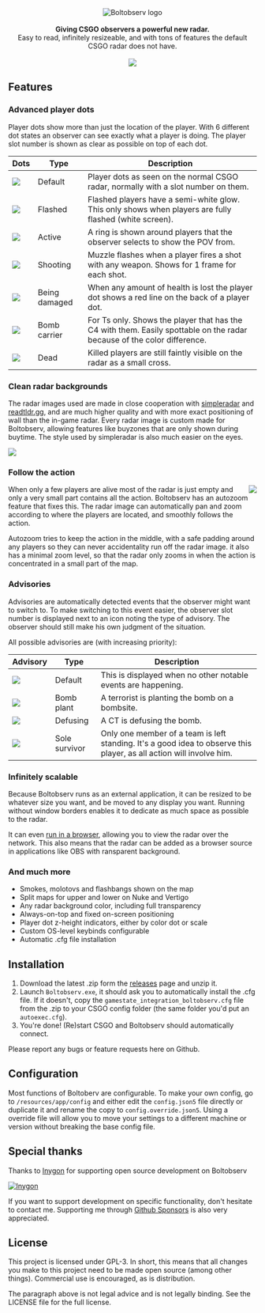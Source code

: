 <div align="center">
	<img src="https://i.imgur.com/VxEv6oI.png" alt="Boltobserv logo" /><br /><br />
	<strong>Giving CSGO observers a powerful new radar.</strong><br />
	<span>Easy to read, infinitely resizeable, and with tons of features the default CSGO radar does not have.</span><br /><br />
	<img src="https://i.imgur.com/ydc2Hf9.gif" />
</div>

## Features

### Advanced player dots

Player dots show more than just the location of the player. With 6 different dot states an observer can see exactly what a player is doing. The player slot number is shown as clear as possible on top of each dot.

| Dots                                   | Type              | Description                                                                                                             |
|----------------------------------------|-------------------|-------------------------------------------------------------------------------------------------------------------------|
| ![](https://i.imgur.com/rS7z3Hh.png)   | Default           | Player dots as seen on the normal CSGO radar, normally with a slot number on them.                                      |
| ![](https://i.imgur.com/qCqMGfY.png)   | Flashed           | Flashed players have a semi-white glow. This only shows when players are fully flashed (white screen).                  |
| ![](https://i.imgur.com/QNhkhlV.png)   | Active            | A ring is shown around players that the observer selects to show the POV from.                                          |
| ![](https://i.imgur.com/lemRnpz.png)   | Shooting          | Muzzle flashes when a player fires a shot with any weapon. Shows for 1 frame for each shot.                             |
| ![](https://i.imgur.com/HgQuHIY.png)   | Being damaged     | When any amount of health is lost the player dot shows a red line on the back of a player dot.                          |
| ![](https://i.imgur.com/ahtStgB.png)   | Bomb carrier      | For Ts only. Shows the player that has the C4 with them. Easily spottable on the radar because of the color difference. |
| ![](https://i.imgur.com/dFSweaR.png)   | Dead              | Killed players are still faintly visible on the radar as a small cross.                                                 |

### Clean radar backgrounds

The radar images used are made in close cooperation with [simpleradar](https://readtldr.gg/simpleradar) and [readtldr.gg](https://readtldr.gg/), and are much higher quality and with more exact positioning of wall than the in-game radar. Every radar image is custom made for Boltobserv, allowing features like buyzones that are only shown during buytime. The style used by simpleradar is also much easier on the eyes.

![](https://i.imgur.com/Pvfi8vx.png)

### Follow the action

<img src="https://imgur.com/2i10hEO.gif"  align="right"/>

When only a few players are alive most of the radar is just empty and only a very small part contains all the action. Boltobserv has an autozoom feature that fixes this. The radar image can automatically pan and zoom according to where the players are located, and smoothly follows the action.

Autozoom tries to keep the action in the middle, with a safe padding around any players so they can never accidentality run off the radar image. it also has a minimal zoom level, so that the radar only zooms in when the action is concentrated in a small part of the map.

### Advisories

Advisories are automatically detected events that the observer might want to switch to.
To make switching to this event easier, the observer slot number is displayed next to an icon noting the type of advisory.
The observer should still make his own judgment of the situation.

All possible advisories are (with increasing priority):

| Advisory                               | Type          | Description                                                                                                          |
|----------------------------------------|---------------|----------------------------------------------------------------------------------------------------------------------|
| ![](https://i.imgur.com/xR9eknI.png)   | Default       | This is displayed when no other notable events are happening.                                                        |
| ![](https://i.imgur.com/DD2El5N.png)   | Bomb plant    | A terrorist is planting the bomb on a bombsite.                                                                      |
| ![](https://i.imgur.com/Xy1oLON.png)   | Defusing      | A CT is defusing the bomb.                                                                                           |
| ![](https://i.imgur.com/FCZ8oB0.png)   | Sole survivor | Only one member of a team is left standing. It's a good idea to observe this player, as all action will involve him. |

### Infinitely scalable

Because Boltobserv runs as an external application, it can be resized to be whatever size you want, and be moved to any display you want.
Running without window borders enables it to dedicate as much space as possible to the radar.

It can even [run in a browser](https://github.com/boltgolt/boltobserv/wiki/Opening-radar-in-browser), allowing you to view the radar over the network. This also means that the radar can be added as a browser source in applications like OBS with ransparent background.

### And much more

 - Smokes, molotovs and flashbangs shown on the map
 - Split maps for upper and lower on Nuke and Vertigo
 - Any radar background color, including full transparency
 - Always-on-top and fixed on-screen positioning
 - Player dot z-height indicators, either by color dot or scale
 - Custom OS-level keybinds configurable
 - Automatic .cfg file installation


## Installation

1. Download the latest .zip form the [releases](https://github.com/boltgolt/boltobserv/releases) page and unzip it.
2. Launch `Boltobserv.exe`, it should ask you to automatically install the .cfg file. If it doesn't, copy the `gamestate_integration_boltobserv.cfg` file from the .zip to your CSGO config folder (the same folder you'd put an `autoexec.cfg`).
3. You're done! (Re)start CSGO and Boltobserv should automatically connect.

Please report any bugs or feature requests here on Github.

## Configuration

Most functions of Boltoberv are configurable. To make your own config, go to `/resources/app/config` and either edit the `config.json5` file directly or duplicate it and rename the copy to `config.override.json5`. Using a override file will allow you to move your settings to a different machine or version without breaking the base config file.

## Special thanks

Thanks to [Inygon](https://inygon.com/) for supporting open source development on Boltobserv

[![Inygon](https://i.imgur.com/bQjz86D.png)](https://inygon.com/)

If you want to support development on specific functionality, don't hesitate to contact me. Supporting me through [Github Sponsors](https://github.com/sponsors/boltgolt/) is also very appreciated.

## License

This project is licensed under GPL-3. In short, this means that all changes you make to this project need to be made open source (among other things). Commercial use is encouraged, as is distribution.

The paragraph above is not legal advice and is not legally binding. See the LICENSE file for the full license.
